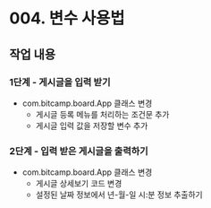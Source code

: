 # 004. 변수 사용법


## 작업 내용

### 1단계 - 게시글을 입력 받기
- com.bitcamp.board.App 클래스 변경
  - 게시글 등록 메뉴를 처리하는 조건문 추가
  - 게시글 입력 값을 저장할 변수 추가

### 2단계 - 입력 받은 게시글을 출력하기
- com.bitcamp.board.App 클래스 변경
  - 게시글 상세보기 코드 변경
  - 설정된 날짜 정보에서 년-월-일 시:분 정보 추출하기

  